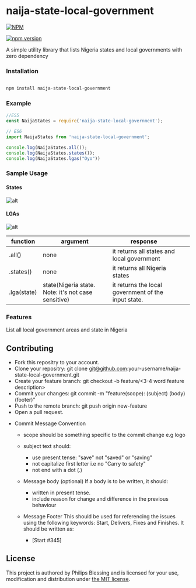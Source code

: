 # naija-state-local-government

[![NPM](https://nodei.co/npm/naija-state-local-government.png)](https://nodei.co/npm/naija-state-local-government/)

[![npm version](https://badge.fury.io/js/naija-state-local-government.svg)](https://www.npmjs.com/package/naija-state-local-government)

A simple utility library that lists Nigeria states and local governments with zero dependency

### Installation

``` Javascript

npm install naija-state-local-government

```

### Example

``` Javascript
//ES5
const NaijaStates = require('naija-state-local-government');

// ES6
import NaijaStates from 'naija-state-local-government';

console.log(NaijaStates.all());
console.log(NaijaStates.states());
console.log(NaijaStates.lgas("Oyo"))

```

### Sample Usage
#### States
![alt](https://preview.ibb.co/iGaoGw/Screen_Shot_2018_01_22_at_12_39_46_PM.png)

#### LGAs
![alt](https://preview.ibb.co/mxrjpG/Screen_Shot_2018_01_22_at_12_40_09_PM.png)


| function    | argument                                            | response                                            |   |   |
|-------------|-----------------------------------------------------|-----------------------------------------------------|---|---|
| .all()      | none                                                | it returns all states and local government          |   |   |
| .states()   | none                                                | it returns all Nigeria states                       |   |   |
| .lga(state) | state(Nigeria state. Note: it's not case sensitive) | it returns the local government of the input state. |   |   |

### Features

List all local government areas and state in Nigeria

## Contributing

* Fork this repositry to your account.
* Clone your repositry: git clone git@github.com:your-username/naija-state-local-government.git
* Create your feature branch: git checkout -b feature/<3-4 word feature description>
* Commit your changes: git commit -m "feature(scope): (subject) <BLANK LINE> (body) <BLANK LINE> (footer)"
* Push to the remote branch: git push origin new-feature
* Open a pull request.

- Commit Message Convention
    - scope should be something specific to the commit change e.g logo
    - subject text should:
        - use present tense: "save" not "saved" or "saving"
        - not capitalize first letter i.e no "Carry to safety"
        - not end with a dot (.)
    - Message body (optional) If a body is to be written, it should:
      - written in present tense.
      - include reason for change and difference in the previous behaviour

    - Message Footer This should be used for referencing the issues using the following keywords: Start, Delivers, Fixes and Finishes. It should be written as:
      - [Start #345]
    
## License

This project is authored by Philips Blessing and is licensed 
for your use, modification and distribution under [the MIT license](https://en.wikipedia.org/wiki/MIT_License). 
